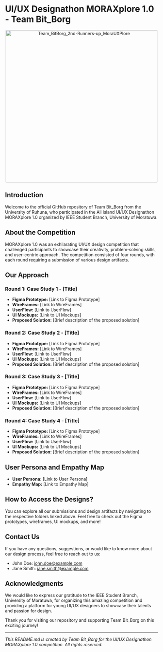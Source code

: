 # UI/UX Designathon MORAXplore 1.0 - Team Bit_Borg

<div style="text-align:center;">
    <img src="https://github.com/PasanAbeysekara/blablacar/assets/69195287/4d043cf9-768c-42df-b46a-f0fbb73aaa57" alt="Team_BitBorg_2nd-Runners-up_MoraUXPlore" width="500" height="500">
</div>


## Introduction

Welcome to the official GitHub repository of Team Bit_Borg from the University of Ruhuna, who participated in the All Island UI/UX Designathon MORAXplore 1.0 organized by IEEE Student Branch, University of Moratuwa.

## About the Competition

MORAXplore 1.0 was an exhilarating UI/UX design competition that challenged participants to showcase their creativity, problem-solving skills, and user-centric approach. The competition consisted of four rounds, with each round requiring a submission of various design artifacts.

## Our Approach

### Round 1: Case Study 1 - [Title]

- **Figma Prototype:** [Link to Figma Prototype]
- **WireFrames:** [Link to WireFrames]
- **UserFlow:** [Link to UserFlow]
- **UI Mockups:** [Link to UI Mockups]
- **Proposed Solution:** [Brief description of the proposed solution]

### Round 2: Case Study 2 - [Title]

- **Figma Prototype:** [Link to Figma Prototype]
- **WireFrames:** [Link to WireFrames]
- **UserFlow:** [Link to UserFlow]
- **UI Mockups:** [Link to UI Mockups]
- **Proposed Solution:** [Brief description of the proposed solution]

### Round 3: Case Study 3 - [Title]

- **Figma Prototype:** [Link to Figma Prototype]
- **WireFrames:** [Link to WireFrames]
- **UserFlow:** [Link to UserFlow]
- **UI Mockups:** [Link to UI Mockups]
- **Proposed Solution:** [Brief description of the proposed solution]

### Round 4: Case Study 4 - [Title]

- **Figma Prototype:** [Link to Figma Prototype]
- **WireFrames:** [Link to WireFrames]
- **UserFlow:** [Link to UserFlow]
- **UI Mockups:** [Link to UI Mockups]
- **Proposed Solution:** [Brief description of the proposed solution]

## User Persona and Empathy Map

- **User Persona:** [Link to User Persona]
- **Empathy Map:** [Link to Empathy Map]

## How to Access the Designs?

You can explore all our submissions and design artifacts by navigating to the respective folders linked above. Feel free to check out the Figma prototypes, wireframes, UI mockups, and more!

## Contact Us

If you have any questions, suggestions, or would like to know more about our design process, feel free to reach out to us:

- John Doe: john.doe@example.com
- Jane Smith: jane.smith@example.com

## Acknowledgments

We would like to express our gratitude to the IEEE Student Branch, University of Moratuwa, for organizing this amazing competition and providing a platform for young UI/UX designers to showcase their talents and passion for design.

Thank you for visiting our repository and supporting Team Bit_Borg on this exciting journey!

---

_This README.md is created by Team Bit_Borg for the UI/UX Designathon MORAXplore 1.0 competition. All rights reserved._
